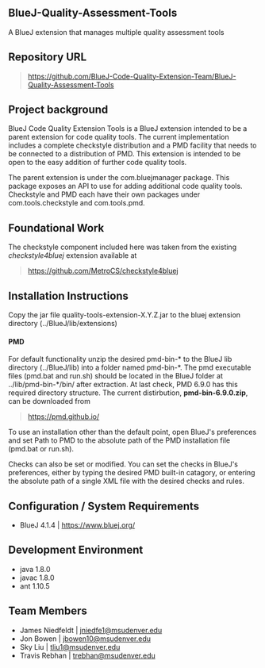## BlueJ-Quality-Assessment-Tools
A BlueJ extension that manages multiple quality assessment tools

## Repository URL
> https://github.com/BlueJ-Code-Quality-Extension-Team/BlueJ-Quality-Assessment-Tools

## Project background
BlueJ Code Quality Extension Tools is a BlueJ extension intended to be a parent extension for code quality tools. The current implementation includes a complete checkstyle distribution and a PMD facility that needs to be connected to a distribution of PMD. This extension is intended to be open to the easy addition of further code quality tools.

The parent extension is under the com.bluejmanager package. This package exposes an API to use for adding additional code quality tools. Checkstyle and PMD each have their own packages under com.tools.checkstyle and com.tools.pmd.


## Foundational Work
The checkstyle component included here was taken from the existing *checkstyle4bluej* extension available at
> https://github.com/MetroCS/checkstyle4bluej

## Installation Instructions

Copy the jar file quality-tools-extension-X.Y.Z.jar to the bluej extension directory (../BlueJ/lib/extensions)

#### PMD
For default functionality unzip the desired pmd-bin-\* to the BlueJ lib directory (../BlueJ/lib) into a folder named pmd-bin-\*. The pmd executable files (pmd.bat and run.sh) should be located in the BlueJ folder at ../lib/pmd-bin-\*/bin/ after extraction. At last check, PMD 6.9.0 has this required directory structure. The current distirbution, **pmd-bin-6.9.0.zip**, can be downloaded from

> https://pmd.github.io/

To use an installation other than the default point, open BlueJ's preferences and set Path to PMD to the absolute path of the PMD installation file (pmd.bat or run.sh). 

Checks can also be set or modified. You can set the checks in BlueJ's preferences, either by typing the desired PMD built-in catagory, or entering the absolute path of a single XML file with the desired checks and rules.

## Configuration / System Requirements
- BlueJ 4.1.4 | https://www.bluej.org/

## Development Environment
- java 1.8.0
- javac 1.8.0
- ant 1.10.5

## Team Members
- James Niedfeldt | jniedfe1@msudenver.edu
- Jon Bowen | jbowen10@msudenver.edu
- Sky Liu | tliu1@msudenver.edu
- Travis Rebhan | trebhan@msudenver.edu
